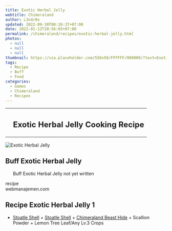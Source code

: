 ```yaml
---
title: Exotic Herbal Jelly
webtitle: Chimeraland
author: L3n4r0x
updated: 2022-09-30T00:26:37+07:00
date: 2022-01-12T20:56:03+07:00
permalink: /chimeraland/recipes/exotic-herbal-jelly.html
photos:
  - null
  - null
  - null
thumbnail: https://via.placeholder.com/550x50/FFFFFF/000000/?text=Exotic Herbal Jelly
tags:
  - Recipe
  - Buff
  - Food
categories:
  - Games
  - Chimeraland
  - Recipes
---
```


<section id="bootstrap-wrapper"><link rel="stylesheet" href="https://cdn.statically.io/gh/dimaslanjaka/Web-Manajemen/40ac3225/css/bootstrap-4.5-wrapper.css"/><div class="row mb-2"><div class="col-md-12 mb-2"><table class="table" id="post-info"><tbody><tr><td></td><td><h1 class="fs-5">Exotic Herbal Jelly Cooking Recipe</h1></td></tr></tbody></table></div></div><div class="card mb-2"><div class="row g-0"><div class="col-sm-4 position-relative mb-2"><img src="https://via.placeholder.com/600" class="card-img fit-cover w-100 h-100" alt="Exotic Herbal Jelly" data-fancybox="true"/></div><div class="col-sm-8 mb-2"><div class="card-body"><h2 class="card-title fs-5">Buff Exotic Herbal Jelly</h2><div class="card-text"><ul>Buff Exotic Herbal Jelly not yet written</ul></div><span class="badge rounded-pill bg-dark">recipe</span></div><div class="card-footer text-end text-muted">webmanajemen.com</div></div></div></div><div class="row mb-2"><div class="col-12 col-lg-6 recipe-item mb-2"><div class="card"><div class="card-body"><h2 class="card-title fs-5">Recipe Exotic Herbal Jelly 1</h2><div class="card-text"><ul><li><a class="text-decoration-none" href="/chimeraland/materials/stoatle-shell.html">Stoatle Shell</a><span> + </span><a class="text-decoration-none" href="/chimeraland/materials/stoatle-shell.html">Stoatle Shell</a><span> + </span><a class="text-decoration-none" href="/chimeraland/materials/chimeraland-beast-hide.html">Chimeraland Beast Hide</a><span> + </span>Scallion Powder<span> + </span>Lemon Tree Leaf/Any Lv.3 Crops</li></ul></div></div></div></div></div></section>